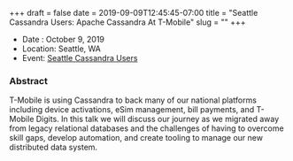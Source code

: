 +++
draft = false
date = 2019-09-09T12:45:45-07:00
title = "Seattle Cassandra Users: Apache Cassandra At T-Mobile"
slug = ""
+++

* Date : October 9, 2019
* Location: Seattle, WA
* Event: [Seattle Cassandra Users](https://www.meetup.com/Cassandra-Seattle-Users/events/264436259/)

### Abstract

T-Mobile is using Cassandra to back many of our national platforms including device activations, eSim management, bill payments, and T-Mobile Digits. In this talk we will discuss our journey as we migrated away from legacy relational databases and the challenges of having to overcome skill gaps, develop automation, and create tooling to manage our new distributed data system.
